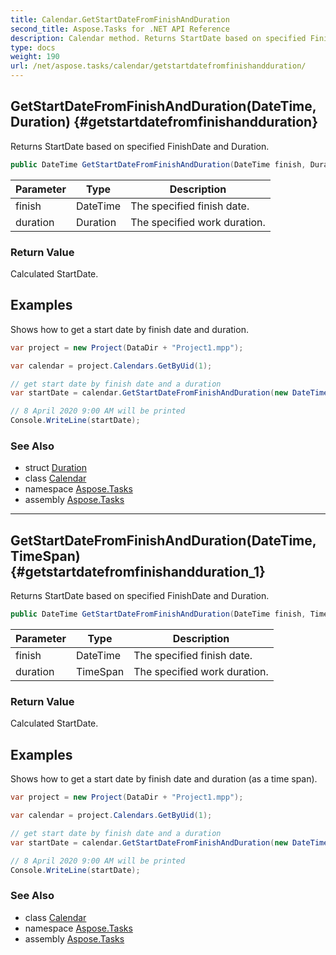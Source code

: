 ```yaml
---
title: Calendar.GetStartDateFromFinishAndDuration
second_title: Aspose.Tasks for .NET API Reference
description: Calendar method. Returns StartDate based on specified FinishDate and Duration
type: docs
weight: 190
url: /net/aspose.tasks/calendar/getstartdatefromfinishandduration/
---
```

## GetStartDateFromFinishAndDuration(DateTime, Duration) {#getstartdatefromfinishandduration}

Returns StartDate based on specified FinishDate and Duration.

```csharp
public DateTime GetStartDateFromFinishAndDuration(DateTime finish, Duration duration)
```

| Parameter | Type | Description |
| --- | --- | --- |
| finish | DateTime | The specified finish date. |
| duration | Duration | The specified work duration. |

### Return Value

Calculated StartDate.

## Examples

Shows how to get a start date by finish date and duration.

```csharp
var project = new Project(DataDir + "Project1.mpp");

var calendar = project.Calendars.GetByUid(1);

// get start date by finish date and a duration
var startDate = calendar.GetStartDateFromFinishAndDuration(new DateTime(2020, 4, 10, 9, 0, 0), project.GetDuration(16, TimeUnitType.Hour));

// 8 April 2020 9:00 AM will be printed
Console.WriteLine(startDate);
```

### See Also

* struct [Duration](../../duration/)
* class [Calendar](../)
* namespace [Aspose.Tasks](../../calendar/)
* assembly [Aspose.Tasks](../../../)

---

## GetStartDateFromFinishAndDuration(DateTime, TimeSpan) {#getstartdatefromfinishandduration_1}

Returns StartDate based on specified FinishDate and Duration.

```csharp
public DateTime GetStartDateFromFinishAndDuration(DateTime finish, TimeSpan duration)
```

| Parameter | Type | Description |
| --- | --- | --- |
| finish | DateTime | The specified finish date. |
| duration | TimeSpan | The specified work duration. |

### Return Value

Calculated StartDate.

## Examples

Shows how to get a start date by finish date and duration (as a time span).

```csharp
var project = new Project(DataDir + "Project1.mpp");

var calendar = project.Calendars.GetByUid(1);

// get start date by finish date and a duration
var startDate = calendar.GetStartDateFromFinishAndDuration(new DateTime(2020, 4, 10, 9, 0, 0), TimeSpan.FromHours(16));

// 8 April 2020 9:00 AM will be printed
Console.WriteLine(startDate);
```

### See Also

* class [Calendar](../)
* namespace [Aspose.Tasks](../../calendar/)
* assembly [Aspose.Tasks](../../../)


